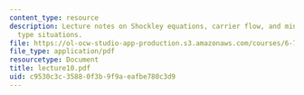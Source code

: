 ```yaml
---
content_type: resource
description: Lecture notes on Shockley equations, carrier flow, and minority-carrier
  type situations.
file: https://ol-ocw-studio-app-production.s3.amazonaws.com/courses/6-720j-integrated-microelectronic-devices-spring-2007/c9530c3c35880f3b9f9aeafbe780c3d9_lecture10.pdf
file_type: application/pdf
resourcetype: Document
title: lecture10.pdf
uid: c9530c3c-3588-0f3b-9f9a-eafbe780c3d9
---
```

